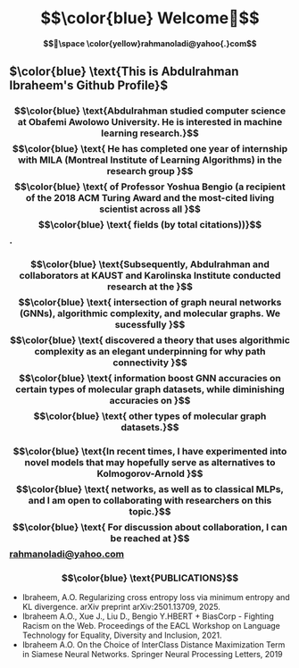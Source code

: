 # $$\color{blue} Welcome👋$$ 
#### $$📧\space \color{yellow}rahmanoladi@yahoo{.}com$$
## $\color{blue} \text{This is Abdulrahman Ibraheem's Github Profile}$  
### $$\color{blue} \text{Abdulrahman   studied  computer science at Obafemi Awolowo  University. He   is   interested   in   machine   learning research.}$$   $$\color{blue} \text{  He   has completed   one  year of   internship   with   MILA (Montreal   Institute   of   Learning   Algorithms) in   the  research group   }$$  $$\color{blue} \text{   of  Professor   Yoshua   Bengio (a   recipient   of   the 2018  ACM   Turing   Award and the most-cited living scientist across all }$$ $$\color{blue} \text{   fields (by total citations))}$$.

### $$\color{blue} \text{Subsequently,   Abdulrahman   and   collaborators   at   KAUST   and   Karolinska   Institute   conducted   research at   the  }$$  $$\color{blue} \text{ intersection   of   graph   neural   networks   (GNNs),   algorithmic   complexity, and    molecular   graphs. We  sucessfully }$$  $$\color{blue} \text{ discovered  a theory that uses algorithmic  complexity as an elegant underpinning for  why path   connectivity   }$$  $$\color{blue} \text{   information   boost GNN   accuracies on   certain  types of molecular graph datasets, while  diminishing   accuracies   on }$$  $$\color{blue} \text{  other   types of molecular graph datasets.}$$

### $$\color{blue} \text{In recent times, I have experimented into novel models that may hopefully serve as alternatives to Kolmogorov-Arnold }$$  $$\color{blue} \text{ networks, as well as to classical MLPs, and I am open to collaborating with researchers on this topic.}$$ $$\color{blue} \text{ For discussion about collaboration, I can be reached at }$$rahmanoladi@yahoo.com

### $$\color{blue} \text{PUBLICATIONS}$$
- Ibraheem, A.O. Regularizing cross entropy loss via minimum entropy and KL divergence. arXiv preprint arXiv:2501.13709, 2025.
- Ibraheem A.O., Xue J., Liu D., Bengio Y.HBERT + BiasCorp - Fighting Racism on the Web. Proceedings of the EACL Workshop on Language Technology for Equality,
  Diversity and Inclusion, 2021.
- Ibraheem A.O. On the Choice of InterClass Distance Maximization Term in Siamese Neural Networks. Springer Neural Processing Letters, 2019
  
<!--
**rahmanoladi/rahmanoladi** is a ✨ _special_ ✨ repository because its `README.md` (this file) appears on your GitHub profile.

Here are some ideas to get you started:

- 🔭 I’m currently working on ...
- 🌱 I’m currently learning ...
- 👯 I’m looking to collaborate on ...
- 🤔 I’m looking for help with ...
- 💬 Ask me about ...
- 📫 How to reach me: ...
- 😄 Pronouns: ...
- ⚡ Fun fact: ...
-->
